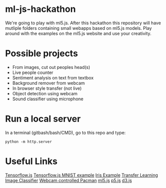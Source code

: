 # ml-js-hackathon

We're going to play with ml5.js. After this hackathon this repository will have 
mutliple folders containing small webapps based on ml5.js models. Play around with
the examples on the ml5.js website and use your creativity.

# Possible projects

- From images, cut out peoples head(s)
- Live people counter
- Sentiment analysis on text from textbox
- Background remover from webcam
- In browser style transfer (not live)
- Object detection using webcam
- Sound classifier using microphone

# Run a local server

In a terminal (gitbash/bash/CMD), go to this repo and type: 

`python -m http.server`

# Useful Links

[Tensorflow.js](https://www.tensorflow.org/js)
[Tensorflow.js MNIST example](https://github.com/tensorflow/tfjs-examples/tree/master/mnist)
[Iris Example](https://storage.googleapis.com/tfjs-examples/iris/dist/index.html)
[Transfer Learning Image Classifier](https://www.tensorflow.org/js/tutorials/transfer/image_classification)
[Webcam controlled Pacman](https://storage.googleapis.com/tfjs-examples/webcam-transfer-learning/dist/index.html)
[ml5.js](https://ml5js.org/)
[p5.js](https://p5js.org/)
[d3.js](https://d3js.org/)